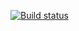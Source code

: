 [![Build status](https://ci.appveyor.com/api/projects/status/h8h37a9ma9md26by?svg=true)](https://ci.appveyor.com/project/Amiricus/qa-selenide)
